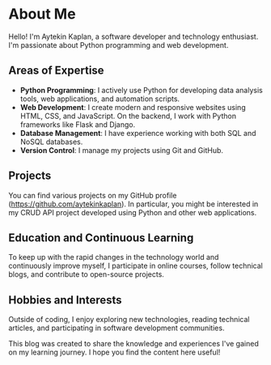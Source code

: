 # About Me

Hello! I'm Aytekin Kaplan, a software developer and technology enthusiast. I'm passionate about Python programming and web development.

## Areas of Expertise

- **Python Programming**: I actively use Python for developing data analysis tools, web applications, and automation scripts.
- **Web Development**: I create modern and responsive websites using HTML, CSS, and JavaScript. On the backend, I work with Python frameworks like Flask and Django.
- **Database Management**: I have experience working with both SQL and NoSQL databases.
- **Version Control**: I manage my projects using Git and GitHub.

## Projects

You can find various projects on my GitHub profile (https://github.com/aytekinkaplan). In particular, you might be interested in my CRUD API project developed using Python and other web applications.

## Education and Continuous Learning

To keep up with the rapid changes in the technology world and continuously improve myself, I participate in online courses, follow technical blogs, and contribute to open-source projects.

## Hobbies and Interests

Outside of coding, I enjoy exploring new technologies, reading technical articles, and participating in software development communities.

This blog was created to share the knowledge and experiences I've gained on my learning journey. I hope you find the content here useful!
